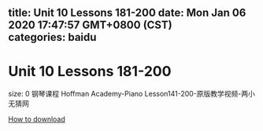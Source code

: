 
title: Unit 10 Lessons 181-200
date: Mon Jan 06 2020 17:47:57 GMT+0800 (CST)    
categories: baidu
---

# Unit 10 Lessons 181-200
size: 0
 钢琴课程 Hoffman Academy-Piano Lesson141-200-原版教学视频-两小无猜网
 

[How to download](https://bpcam.bemobtrk.com/go/2ceec3aa-1ca2-46d6-b9ff-aaa5c184517c?jno=5213)